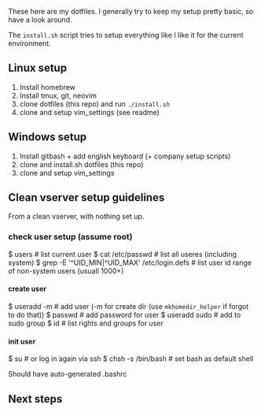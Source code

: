These here are my dotfiles. I generally try to keep my setup
pretty basic, so have a look around.

The `install.sh` script tries to setup everything like I like it for the
current environment.

## Linux setup

1. Install homebrew
2. Install tmux, git, neovim
3. clone dotfiles (this repo) and run `./install.sh`
4. clone and setup vim_settings (see readme)

## Windows setup

1. Install gitbash + add english keyboard (+ company setup scripts)
2. clone and install.sh dotfiles (this repo)
3. clone and setup vim_settings

## Clean vserver setup guidelines

From a clean vserver, with nothing set up.

### check user setup (assume root)
$ users 						  # list current user
$ cat /etc/passwd 		# list all useres (including system)
$ grep -E '^UID_MIN|^UID_MAX' /etc/login.defs		# list user id range of non-system users (usuall 1000+)

#### create user
$ useradd -m <name>	  # add user (-m for create dir (use `mkhomedir_helper` if forgot to do that)) 
$ passwd <name>		    # add password for user
$ useradd <name> sudo	# add to sudo group
$ id <name>		        # list rights and groups for user

#### init user
$ su <name>		      # or log in again via ssh
$ chsh -s /bin/bash	# set bash as default shell

Should have auto-generated .bashrc

## Next steps

